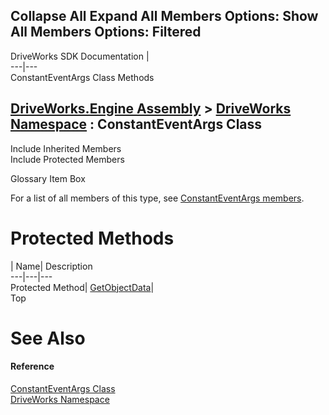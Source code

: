 Collapse All Expand All Members Options: Show All  Members Options: Filtered   
---  
DriveWorks SDK Documentation  |   
---|---  
ConstantEventArgs Class Methods   
  
[DriveWorks.Engine Assembly](topic2156.md) > [DriveWorks Namespace](topic2159.md) : ConstantEventArgs Class  
---  
  
Include Inherited Members    
Include Protected Members    


Glossary Item Box

For a list of all members of this type, see [ConstantEventArgs members](topic2596.md).

# Protected Methods

| Name| Description  
---|---|---  
Protected Method| [GetObjectData](topic2604.md)|   
Top

# See Also

#### Reference

[ConstantEventArgs Class](topic2595.md)   
[DriveWorks Namespace](topic2159.md)


